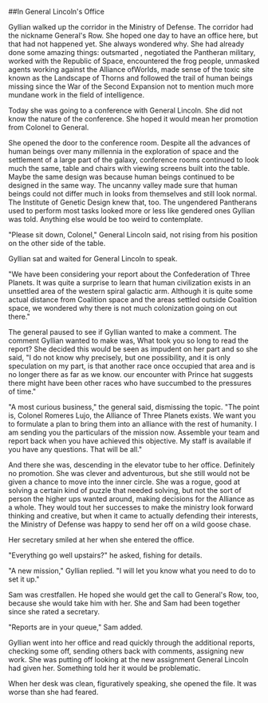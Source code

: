 ##In  General Lincoln's Office

Gyllian walked up the corridor in the Ministry of Defense. The
corridor had the nickname General's Row. She hoped one day to have an
office here, but that had not happened yet. She always wondered why.
She had already done some amazing things: outsmarted , negotiated the
Pantheran military, worked with the Republic of Space, encountered
the frog people, unmasked agents working against the Alliance ofWorlds, made sense of the toxic site known as the Landscape of Thorns
and followed the trail of human beings missing since the War of the
Second Expansion not to mention much more mundane work in the field of
intelligence.

Today she was going to a conference with General Lincoln. She did not
know the nature of the conference. She hoped it would mean her
promotion from Colonel to General.

She opened the door to the conference room. Despite all the advances
of human beings over many millennia in the exploration of space and
the settlement of a large part of the galaxy, conference rooms
continued to look much the same, table and chairs with viewing screens
built into the table. Maybe the same design was because human beings
continued to be designed in the same way. The uncanny valley made sure
that human beings could not differ much in looks from themselves and
still look normal. The Institute of Genetic Design knew that, too. The
ungendered Pantherans used to perform most tasks looked more or less
like gendered ones Gyllian was told. Anything else would be too weird
to contemplate.

"Please sit down, Colonel," General Lincoln said, not rising from his
position on the other side of the table.

Gyllian sat and waited for General Lincoln to speak.

"We have been considering your report about the Confederation of Three
Planets. It was quite a surprise to learn that human civilization
exists in an unsettled area of the western spiral galactic arm.
Although it is quite some actual distance from Coalition space and the
areas settled outside Coalition space, we wondered why there is not
much colonization going on out there."

The general paused to see if Gyllian wanted to make a comment. The
comment Gyllian wanted to make was, What took you so long to read the
report? She decided this would be seen as impudent on her part and so
she said, "I do not know why precisely, but one possibility, and it is
only speculation on my part, is that another race once occupied that
area and is no longer there as far as we know. our encounter with
Prince hat suggests there might have been other races who have
succumbed to the pressures of time."

"A most curious business," the general said, dismissing the topic.
"The point is, Colonel Romeres Lujo, the Alliance of Three Planets
exists. We want you to formulate a plan to bring them into an alliance
with the rest of humanity. I am sending you the particulars of the
mission now. Assemble your team and report back when you have achieved
this objective. My staff is available if you have any questions. That
will be all."

And there she was, descending in the elevator tube to her office.
Definitely no promotion. She was clever and adventurous, but she still
would not be given a chance to move into the inner circle. She was a
rogue, good at solving a certain kind of puzzle that needed solving,
but not the sort of person the higher ups wanted around, making
decisions for the Alliance as a whole. They would tout her successes
to make the ministry look forward thinking and creative, but when it
came to actually defending their interests, the Ministry of Defense
was happy to send her off on a wild goose chase.

Her secretary smiled at her when she entered the office.

"Everything go well upstairs?" he asked, fishing for details.

"A new mission," Gyllian replied. "I will let you know what you need
to do to set it up."

Sam was crestfallen. He hoped she would get the call to General's Row,
too, because she would take him with her. She and Sam had been
together since she rated a secretary.

"Reports are in your queue," Sam added.

Gyllian went into her office and read quickly through the additional
reports, checking some off, sending others back with comments,
assigning new work. She was putting off looking at the new assignment
General Lincoln had given her. Something told her it would be
problematic.

When her desk was clean, figuratively speaking, she opened the file.
It was worse than she had feared.


